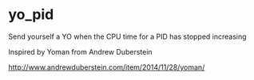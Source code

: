 yo_pid
======
Send yourself a YO when the CPU time for a PID has stopped increasing

Inspired by Yoman from Andrew Duberstein

http://www.andrewduberstein.com/item/2014/11/28/yoman/
